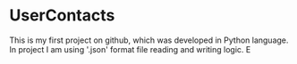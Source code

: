 # UserContacts
This is my first project on github, which was developed in Python language. In project I am using '.json' format file reading and writing logic. E
